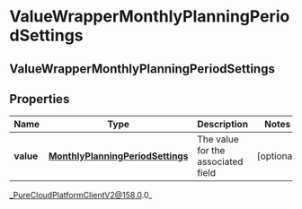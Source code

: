 # ValueWrapperMonthlyPlanningPeriodSettings

## ValueWrapperMonthlyPlanningPeriodSettings

## Properties

|Name | Type | Description | Notes|
|------------ | ------------- | ------------- | -------------|
| **value** | [**MonthlyPlanningPeriodSettings**](MonthlyPlanningPeriodSettings) | The value for the associated field | [optional] |



_PureCloudPlatformClientV2@158.0.0_
